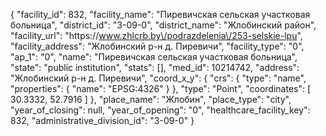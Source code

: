 {
    "facility_id": 832,
    "facility_name": "Пиревичская сельская участковая больница",
    "district_id": "3-09-0",
    "district_name": "Жлобинский район",
    "facility_url": "https:\/\/www.zhlcrb.by\/podrazdelenia\/253-selskie-lpu",
    "facility_address": "Жлобинский р-н д. Пиревичи",
    "facility_type": "0",
    "ap_1": "0",
    "name": "Пиревичская сельская участковая больница",
    "state": "public institution",
    "stats": [],
    "med_id": 10214742,
    "address": "Жлобинский р-н д. Пиревичи",
    "coord_x_y": {
        "crs": {
            "type": "name",
            "properties": {
                "name": "EPSG:4326"
            }
        },
        "type": "Point",
        "coordinates": [
            30.3332,
            52.7916
        ]
    },
    "place_name": "Жлобин",
    "place_type": "city",
    "year_of_closing": null,
    "year_of_opening": "0",
    "healthcare_facility_key": 832,
    "administrative_division_id": "3-09-0"
}